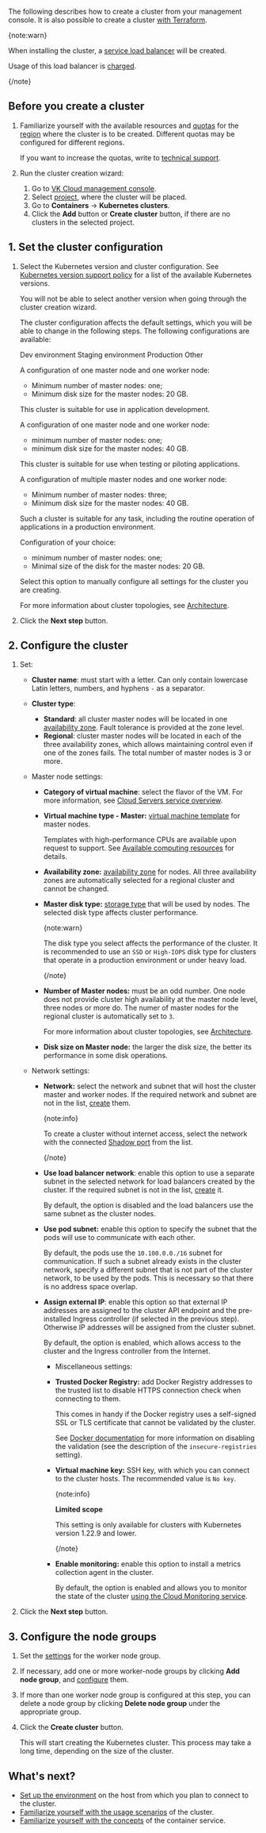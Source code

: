 The following describes how to create a cluster from your management console. It is also possible to create a cluster [with Terraform](../create-terraform).

{note:warn}

When installing the cluster, a [service load balancer](/en/networks/balancing/concepts/load-balancer#types_of_load_balancers) will be created.

Usage of this load balancer is [charged](/en/networks/vnet/tariffication).

{/note}

## Before you create a cluster

1. Familiarize yourself with the available resources and [quotas](/en/tools-for-using-services/account/concepts/quotasandlimits) for the [region](/en/tools-for-using-services/account/concepts/regions) where the cluster is to be created. Different quotas may be configured for different regions.

   If you want to increase the quotas, write to [technical support](mailto:support@mcs.mail.ru).

1. Run the cluster creation wizard:

   1. Go to [VK Cloud management console](https://msk.cloud.vk.com/app/).
   1. Select [project](../../../../../tools-for-using-services/account/concepts/projects), where the cluster will be placed.
   1. Go to **Containers** → **Kubernetes clusters**.
   1. Click the **Add** button or **Create cluster** button, if there are no clusters in the selected project.

## 1. Set the cluster configuration

1. Select the Kubernetes version and cluster configuration. See [Kubernetes version support policy](../../../concepts/versions/version-support) for a list of the available Kubernetes versions.

   You will not be able to select another version when going through the cluster creation wizard.

   The cluster configuration affects the default settings, which you will be able to change in the following steps. The following configurations are available:

   <tabs>
   <tablist>
   <tab>Dev environment</tab>
   <tab>Staging environment</tab>
   <tab>Production</tab>
   <tab>Other</tab>
   </tablist>
   <tabpanel>

   A configuration of one master node and one worker node:

   - Minimum number of master nodes: one;
   - Minimum disk size for the master nodes: 20 GB.

   This cluster is suitable for use in application development.

   </tabpanel>
   <tabpanel>

   A configuration of one master node and one worker node:

   - minimum number of master nodes: one;
   - minimum disk size for the master nodes: 40 GB.

   This cluster is suitable for use when testing or piloting applications.

   </tabpanel>
   <tabpanel>

   A configuration of multiple master nodes and one worker node:

   - Minimum number of master nodes: three;
   - Minimum disk size for the master nodes: 40 GB.

   Such a cluster is suitable for any task, including the routine operation of applications in a production environment.

   </tabpanel>
   <tabpanel>

   Configuration of your choice:

   - minimum number of master nodes: one;
   - Minimal size of the disk for the master nodes: 20 GB.

   Select this option to manually configure all settings for the cluster you are creating.

   </tabpanel>
   </tabs>

   For more information about cluster topologies, see [Architecture](../../../concepts/architecture#cluster_topologies).

1. Click the **Next step** button.

## 2. Configure the cluster

1. Set:

   - **Cluster name**: must start with a letter. Can only contain lowercase Latin letters, numbers, and hyphens `-` as a separator.

   - **Cluster type**:

     - **Standard**: all cluster master nodes will be located in one [availability zone](/en/intro/start/concepts/architecture#az). Fault tolerance is provided at the zone level.
     - **Regional**: cluster master nodes will be located in each of the three availability zones, which allows maintaining control even if one of the zones fails. The total number of master nodes is 3 or more.

   - Master node settings:

     - **Category of virtual machine**: select the flavor of the VM. For more information, see [Cloud Servers service overview](/en/computing/iaas/concepts/about#flavors).

     - **Virtual machine type - Master:** [virtual machine template](../../../concepts/flavors#configuration_templates) for master nodes.

       Templates with high-performance CPUs are available upon request to support. See [Available computing resources](../../../concepts/flavors#configuration_templates) for details.

     - **Availability zone:** [availability zone](/en/intro/start/concepts/architecture#az) for nodes. All three availability zones are automatically selected for a regional cluster and cannot be changed.
     - **Master disk type:** [storage type](../../../concepts/storage#storage_types) that will be used by nodes. The selected disk type affects cluster performance.

       {note:warn}

       The disk type you select affects the performance of the cluster. It is recommended to use an `SSD` or `High-IOPS` disk type for clusters that operate in a production environment or under heavy load.

       {/note}

     - **Number of Master nodes:** must be an odd number. One node does not provide cluster high availability at the master node level, three nodes or more do. The numer of master nodes for the regional cluster is automatically set to `3`.

       For more information about cluster topologies, see [Architecture](../../../concepts/architecture#cluster_topologies).

     - **Disk size on Master node:** the larger the disk size, the better its performance in some disk operations.

   - Network settings:

     - **Network:** select the network and subnet that will host the cluster master and worker nodes. If the required network and subnet are not in the list, [create](/en/networks/vnet/instructions/net#creating_network) them.

        {note:info}

        To create a cluster without internet access, select the network with the connected [Shadow port](/en/networks/vnet/concepts/ips-and-inet#shadow_port) from the list.

        {/note}

     - **Use load balancer network**: enable this option to use a separate subnet in the selected network for load balancers created by the cluster. If the required subnet is not in the list, [create](/en/networks/vnet/instructions/net#creating_network) it. 
     
       By default, the option is disabled and the load balancers use the same subnet as the cluster nodes.

     - **Use pod subnet:** enable this option to specify the subnet that the pods will use to communicate with each other.

       By default, the pods use the `10.100.0.0./16` subnet for communication. If such a subnet already exists in the cluster network, specify a different subnet that is not part of the cluster network, to be used by the pods. This is necessary so that there is no address space overlap.

     - **Assign external IP**: enable this option so that external IP addresses are assigned to the cluster API endpoint and the pre-installed Ingress controller (if selected in the previous step). Otherwise IP addresses will be assigned from the cluster subnet.

       By default, the option is enabled, which allows access to the cluster and the Ingress controller from the Internet.

        - Miscellaneous settings:

       - **Trusted Docker Registry:** add Docker Registry addresses to the trusted list to disable HTTPS connection check when connecting to them.

         This comes in handy if the Docker registry uses a self-signed SSL or TLS certificate that cannot be validated by the cluster.

         See [Docker documentation](https://docs.docker.com/registry/insecure/#deploy-a-plain-http-registry) for more information on disabling the validation (see the description of the `insecure-registries` setting).

       - **Virtual machine key:** SSH key, with which you can connect to the cluster hosts. The recommended value is `No key`.

         {note:info}

         **Limited scope**

         This setting is only available for clusters with Kubernetes version 1.22.9 and lower.

         {/note}

       - **Enable monitoring:** enable this option to install a metrics collection agent in the cluster.

         By default, the option is enabled and allows you to monitor the state of the cluster [using the Cloud Monitoring service](/en/monitoring-services/monitoring/instructions/mon-setup-new).

1. Click the **Next step** button.

## 3. Configure the node groups

1. Set the [settings](../../helpers/node-group-settings) for the worker node group.

1. If necessary, add one or more worker-node groups by clicking **Add node group**, and [configure](../../helpers/node-group-settings) them.

1. If more than one worker node group is configured at this step, you can delete a node group by clicking **Delete node group** under the appropriate group.

1. Click the **Create cluster** button.

   This will start creating the Kubernetes cluster. This process may take a long time, depending on the size of the cluster.

## What's next?

- [Set up the environment](../../../connect) on the host from which you plan to connect to the cluster.
- [Familiarize yourself with the usage scenarios](../../../how-to-guides) of the cluster.
- [Familiarize yourself with the concepts](../../../concepts) of the container service.
